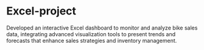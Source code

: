 # Excel-project
Developed an interactive Excel dashboard to monitor and analyze bike sales data, integrating advanced visualization tools to present trends and forecasts that enhance sales strategies and inventory management.
